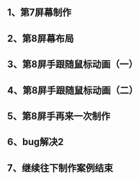 ## 1、第7屏幕制作
## 2、第8屏幕布局
## 3、第8屏手跟随鼠标动画（一）
## 4、第8屏手跟随鼠标动画（二）
## 5、第8屏手再来一次制作
## 6、bug解决2
## 7、继续往下制作案例结束